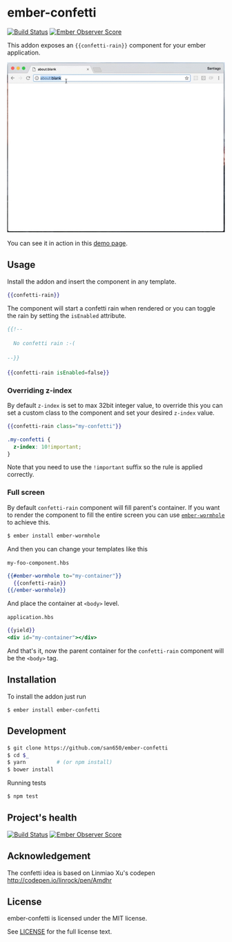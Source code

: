 # ember-confetti
[![Build Status](https://travis-ci.org/san650/ember-confetti.svg?branch=master)](https://travis-ci.org/san650/ember-confetti)
[![Ember Observer Score](https://emberobserver.com/badges/ember-confetti.svg)](https://emberobserver.com/addons/ember-confetti)

This addon exposes an `{{confetti-rain}}` component for your ember application.

![Sample](./confetti.gif)

You can see it in action in this [demo page](https://san650.github.io/ember-confetti/).

## Usage

Install the addon and insert the component in any template.

```hbs
{{confetti-rain}}
```

The component will start a confetti rain when rendered or you can toggle the rain by setting the `isEnabled` attribute.

```hbs
{{!--

  No confetti rain :-(

--}}

{{confetti-rain isEnabled=false}}
```

### Overriding z-index

By default `z-index` is set to max 32bit integer value, to override this you can set a custom class to the component and set your desired `z-index` value.

```hbs
{{confetti-rain class="my-confetti"}}
```

```css
.my-confetti {
  z-index: 10!important;
}
```

Note that you need to use the `!important` suffix so the rule is applied correctly.

### Full screen

By default `confetti-rain` component will fill parent's container. If you want to render the component to fill the entire screen you can use [`ember-wormhole`](https://github.com/yapplabs/ember-wormhole#ember-wormhole--) to achieve this.

```sh
$ ember install ember-wormhole
```

And then you can change your templates like this

`my-foo-component.hbs`

```hbs
{{#ember-wormhole to="my-container"}}
  {{confetti-rain}}
{{/ember-wormhole}}
```

And place the container at `<body>` level.

`application.hbs`

```hbs
{{yield}}
<div id="my-container"></div>
```

And that's it, now the parent container for the `confetti-rain` component will be the `<body>` tag.

## Installation

To install the addon just run

```
$ ember install ember-confetti
```

## Development

```sh
$ git clone https://github.com/san650/ember-confetti
$ cd $_
$ yarn          # (or npm install)
$ bower install
```

Running tests

```sh
$ npm test
```

## Project's health

[![Build Status](https://travis-ci.org/san650/ember-confetti.svg?branch=master)](https://travis-ci.org/san650/ember-confetti)
[![Ember Observer Score](https://emberobserver.com/badges/ember-confetti.svg)](https://emberobserver.com/addons/ember-confetti)

## Acknowledgement

The confetti idea is based on Linmiao Xu's codepen http://codepen.io/linrock/pen/Amdhr

## License

ember-confetti is licensed under the MIT license.

See [LICENSE](./LICENSE) for the full license text.
